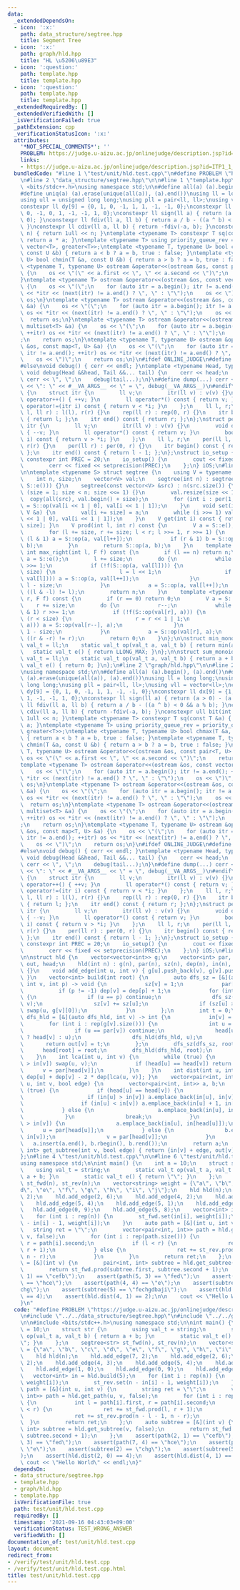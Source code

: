 ```yaml
---
data:
  _extendedDependsOn:
  - icon: ':x:'
    path: data_structure/segtree.hpp
    title: Segment Tree
  - icon: ':x:'
    path: graph/hld.hpp
    title: "HL \u5206\u89E3"
  - icon: ':question:'
    path: template.hpp
    title: template.hpp
  - icon: ':question:'
    path: template.hpp
    title: template.hpp
  _extendedRequiredBy: []
  _extendedVerifiedWith: []
  _isVerificationFailed: true
  _pathExtension: cpp
  _verificationStatusIcon: ':x:'
  attributes:
    '*NOT_SPECIAL_COMMENTS*': ''
    PROBLEM: https://judge.u-aizu.ac.jp/onlinejudge/description.jsp?id=ITP1_1_A&lang=ja
    links:
    - https://judge.u-aizu.ac.jp/onlinejudge/description.jsp?id=ITP1_1_A&lang=ja
  bundledCode: "#line 1 \"test/unit/hld.test.cpp\"\n#define PROBLEM \"https://judge.u-aizu.ac.jp/onlinejudge/description.jsp?id=ITP1_1_A&lang=ja\"\
    \n#line 2 \"data_structure/segtree.hpp\"\n\n#line 1 \"template.hpp\"\n#include\
    \ <bits/stdc++.h>\nusing namespace std;\n\n#define all(a) (a).begin(), (a).end()\n\
    #define uniq(a) (a).erase(unique(all(a)), (a).end())\nusing ll = long long;\n\
    using ull = unsigned long long;\nusing pll = pair<ll, ll>;\nusing vll = vector<ll>;\n\
    constexpr ll dy[9] = {0, 1, 0, -1, 1, 1, -1, -1, 0};\nconstexpr ll dx[9] = {1,\
    \ 0, -1, 0, 1, -1, -1, 1, 0};\nconstexpr ll sign(ll a) { return (a > 0) - (a <\
    \ 0); }\nconstexpr ll fdiv(ll a, ll b) { return a / b - ((a ^ b) < 0 && a % b);\
    \ }\nconstexpr ll cdiv(ll a, ll b) { return -fdiv(-a, b); }\nconstexpr ull bit(int\
    \ n) { return 1ull << n; }\ntemplate <typename T> constexpr T sq(const T &a) {\
    \ return a * a; }\ntemplate <typename T> using priority_queue_rev = priority_queue<T,\
    \ vector<T>, greater<T>>;\ntemplate <typename T, typename U> bool chmax(T &a,\
    \ const U &b) { return a < b ? a = b, true : false; }\ntemplate <typename T, typename\
    \ U> bool chmin(T &a, const U &b) { return a > b ? a = b, true : false; }\ntemplate\
    \ <typename T, typename U> ostream &operator<<(ostream &os, const pair<T, U> &a)\
    \ {\n    os << \"(\" << a.first << \", \" << a.second << \")\";\n    return os;\n\
    }\ntemplate <typename T> ostream &operator<<(ostream &os, const vector<T> &a)\
    \ {\n    os << \"(\";\n    for (auto itr = a.begin(); itr != a.end(); ++itr) os\
    \ << *itr << (next(itr) != a.end() ? \", \" : \"\");\n    os << \")\";\n    return\
    \ os;\n}\ntemplate <typename T> ostream &operator<<(ostream &os, const set<T>\
    \ &a) {\n    os << \"(\";\n    for (auto itr = a.begin(); itr != a.end(); ++itr)\
    \ os << *itr << (next(itr) != a.end() ? \", \" : \"\");\n    os << \")\";\n  \
    \  return os;\n}\ntemplate <typename T> ostream &operator<<(ostream &os, const\
    \ multiset<T> &a) {\n    os << \"(\";\n    for (auto itr = a.begin(); itr != a.end();\
    \ ++itr) os << *itr << (next(itr) != a.end() ? \", \" : \"\");\n    os << \")\"\
    ;\n    return os;\n}\ntemplate <typename T, typename U> ostream &operator<<(ostream\
    \ &os, const map<T, U> &a) {\n    os << \"(\";\n    for (auto itr = a.begin();\
    \ itr != a.end(); ++itr) os << *itr << (next(itr) != a.end() ? \", \" : \"\");\n\
    \    os << \")\";\n    return os;\n}\n#ifdef ONLINE_JUDGE\n#define dump(...) (void(0))\n\
    #else\nvoid debug() { cerr << endl; }\ntemplate <typename Head, typename... Tail>\
    \ void debug(Head &&head, Tail &&... tail) {\n    cerr << head;\n    if (sizeof...(Tail))\
    \ cerr << \", \";\n    debug(tail...);\n}\n#define dump(...) cerr << __LINE__\
    \ << \": \" << #__VA_ARGS__ << \" = \", debug(__VA_ARGS__)\n#endif\nstruct rep\
    \ {\n    struct itr {\n        ll v;\n        itr(ll v) : v(v) {}\n        void\
    \ operator++() { ++v; }\n        ll operator*() const { return v; }\n        bool\
    \ operator!=(itr i) const { return v < *i; }\n    };\n    ll l, r;\n    rep(ll\
    \ l, ll r) : l(l), r(r) {}\n    rep(ll r) : rep(0, r) {}\n    itr begin() const\
    \ { return l; };\n    itr end() const { return r; };\n};\nstruct per {\n    struct\
    \ itr {\n        ll v;\n        itr(ll v) : v(v) {}\n        void operator++()\
    \ { --v; }\n        ll operator*() const { return v; }\n        bool operator!=(itr\
    \ i) const { return v > *i; }\n    };\n    ll l, r;\n    per(ll l, ll r) : l(l),\
    \ r(r) {}\n    per(ll r) : per(0, r) {}\n    itr begin() const { return r - 1;\
    \ };\n    itr end() const { return l - 1; };\n};\nstruct io_setup {\n    static\
    \ constexpr int PREC = 20;\n    io_setup() {\n        cout << fixed << setprecision(PREC);\n\
    \        cerr << fixed << setprecision(PREC);\n    };\n} iOS;\n#line 4 \"data_structure/segtree.hpp\"\
    \n\ntemplate <typename S> struct segtree {\n    using V = typename S::val_t;\n\
    \    int n, size;\n    vector<V> val;\n    segtree(int n) : segtree(vector(n,\
    \ S::e())) {}\n    segtree(const vector<V> &src) : n(src.size()) {\n        for\
    \ (size = 1; size < n; size <<= 1) {}\n        val.resize(size << 1);\n      \
    \  copy(all(src), val.begin() + size);\n        for (int i : per(1, size)) val[i]\
    \ = S::op(val[i << 1 | 0], val[i << 1 | 1]);\n    }\n    void set(int i, const\
    \ V &a) {\n        val[i += size] = a;\n        while (i >>= 1) val[i] = S::op(val[i\
    \ << 1 | 0], val[i << 1 | 1]);\n    }\n    V get(int i) const { return val[i +\
    \ size]; }\n    V prod(int l, int r) const {\n        V a = S::e(), b = S::e();\n\
    \        for (l += size, r += size; l < r; l >>= 1, r >>= 1) {\n            if\
    \ (l & 1) a = S::op(a, val[l++]);\n            if (r & 1) b = S::op(val[--r],\
    \ b);\n        }\n        return S::op(a, b);\n    }\n    template <typename F>\
    \ int max_right(int l, F f) const {\n        if (l == n) return n;\n        V\
    \ a = S::e();\n        l += size;\n        do {\n            while (~l & 1) l\
    \ >>= 1;\n            if (!f(S::op(a, val[l]))) {\n                while (l <\
    \ size) {\n                    l = l << 1;\n                    if (f(S::op(a,\
    \ val[l]))) a = S::op(a, val[l++]);\n                }\n                return\
    \ l - size;\n            }\n            a = S::op(a, val[l++]);\n        } while\
    \ ((l & -l) != l);\n        return n;\n    }\n    template <typename F> int min_left(int\
    \ r, F f) const {\n        if (r == 0) return 0;\n        V a = S::e();\n    \
    \    r += size;\n        do {\n            r--;\n            while (r > 1 && r\
    \ & 1) r >>= 1;\n            if (!f(S::op(val[r], a))) {\n                while\
    \ (r < size) {\n                    r = r << 1 | 1;\n                    if (f(S::op(val[r],\
    \ a))) a = S::op(val[r--], a);\n                }\n                return r +\
    \ 1 - size;\n            }\n            a = S::op(val[r], a);\n        } while\
    \ ((r & -r) != r);\n        return 0;\n    }\n};\n\nstruct min_monoid {\n    using\
    \ val_t = ll;\n    static val_t op(val_t a, val_t b) { return min(a, b); }\n \
    \   static val_t e() { return LLONG_MAX; }\n};\n\nstruct sum_monoid {\n    using\
    \ val_t = ll;\n    static val_t op(val_t a, val_t b) { return a + b; }\n    static\
    \ val_t e() { return 0; }\n};\n#line 2 \"graph/hld.hpp\"\n\n#line 2 \"template.hpp\"\
    \nusing namespace std;\n\n#define all(a) (a).begin(), (a).end()\n#define uniq(a)\
    \ (a).erase(unique(all(a)), (a).end())\nusing ll = long long;\nusing ull = unsigned\
    \ long long;\nusing pll = pair<ll, ll>;\nusing vll = vector<ll>;\nconstexpr ll\
    \ dy[9] = {0, 1, 0, -1, 1, 1, -1, -1, 0};\nconstexpr ll dx[9] = {1, 0, -1, 0,\
    \ 1, -1, -1, 1, 0};\nconstexpr ll sign(ll a) { return (a > 0) - (a < 0); }\nconstexpr\
    \ ll fdiv(ll a, ll b) { return a / b - ((a ^ b) < 0 && a % b); }\nconstexpr ll\
    \ cdiv(ll a, ll b) { return -fdiv(-a, b); }\nconstexpr ull bit(int n) { return\
    \ 1ull << n; }\ntemplate <typename T> constexpr T sq(const T &a) { return a *\
    \ a; }\ntemplate <typename T> using priority_queue_rev = priority_queue<T, vector<T>,\
    \ greater<T>>;\ntemplate <typename T, typename U> bool chmax(T &a, const U &b)\
    \ { return a < b ? a = b, true : false; }\ntemplate <typename T, typename U> bool\
    \ chmin(T &a, const U &b) { return a > b ? a = b, true : false; }\ntemplate <typename\
    \ T, typename U> ostream &operator<<(ostream &os, const pair<T, U> &a) {\n   \
    \ os << \"(\" << a.first << \", \" << a.second << \")\";\n    return os;\n}\n\
    template <typename T> ostream &operator<<(ostream &os, const vector<T> &a) {\n\
    \    os << \"(\";\n    for (auto itr = a.begin(); itr != a.end(); ++itr) os <<\
    \ *itr << (next(itr) != a.end() ? \", \" : \"\");\n    os << \")\";\n    return\
    \ os;\n}\ntemplate <typename T> ostream &operator<<(ostream &os, const set<T>\
    \ &a) {\n    os << \"(\";\n    for (auto itr = a.begin(); itr != a.end(); ++itr)\
    \ os << *itr << (next(itr) != a.end() ? \", \" : \"\");\n    os << \")\";\n  \
    \  return os;\n}\ntemplate <typename T> ostream &operator<<(ostream &os, const\
    \ multiset<T> &a) {\n    os << \"(\";\n    for (auto itr = a.begin(); itr != a.end();\
    \ ++itr) os << *itr << (next(itr) != a.end() ? \", \" : \"\");\n    os << \")\"\
    ;\n    return os;\n}\ntemplate <typename T, typename U> ostream &operator<<(ostream\
    \ &os, const map<T, U> &a) {\n    os << \"(\";\n    for (auto itr = a.begin();\
    \ itr != a.end(); ++itr) os << *itr << (next(itr) != a.end() ? \", \" : \"\");\n\
    \    os << \")\";\n    return os;\n}\n#ifdef ONLINE_JUDGE\n#define dump(...) (void(0))\n\
    #else\nvoid debug() { cerr << endl; }\ntemplate <typename Head, typename... Tail>\
    \ void debug(Head &&head, Tail &&... tail) {\n    cerr << head;\n    if (sizeof...(Tail))\
    \ cerr << \", \";\n    debug(tail...);\n}\n#define dump(...) cerr << __LINE__\
    \ << \": \" << #__VA_ARGS__ << \" = \", debug(__VA_ARGS__)\n#endif\nstruct rep\
    \ {\n    struct itr {\n        ll v;\n        itr(ll v) : v(v) {}\n        void\
    \ operator++() { ++v; }\n        ll operator*() const { return v; }\n        bool\
    \ operator!=(itr i) const { return v < *i; }\n    };\n    ll l, r;\n    rep(ll\
    \ l, ll r) : l(l), r(r) {}\n    rep(ll r) : rep(0, r) {}\n    itr begin() const\
    \ { return l; };\n    itr end() const { return r; };\n};\nstruct per {\n    struct\
    \ itr {\n        ll v;\n        itr(ll v) : v(v) {}\n        void operator++()\
    \ { --v; }\n        ll operator*() const { return v; }\n        bool operator!=(itr\
    \ i) const { return v > *i; }\n    };\n    ll l, r;\n    per(ll l, ll r) : l(l),\
    \ r(r) {}\n    per(ll r) : per(0, r) {}\n    itr begin() const { return r - 1;\
    \ };\n    itr end() const { return l - 1; };\n};\nstruct io_setup {\n    static\
    \ constexpr int PREC = 20;\n    io_setup() {\n        cout << fixed << setprecision(PREC);\n\
    \        cerr << fixed << setprecision(PREC);\n    };\n} iOS;\n#line 4 \"graph/hld.hpp\"\
    \n\nstruct hld {\n    vector<vector<int>> g;\n    vector<int> par, sz, dep, in,\
    \ out, head;\n    hld(int n) : g(n), par(n), sz(n), dep(n), in(n), out(n), head(n)\
    \ {}\n    void add_edge(int u, int v) { g[u].push_back(v), g[v].push_back(u);\
    \ }\n    vector<int> build(int root) {\n        auto dfs_sz = [&](auto dfs_sz,\
    \ int v, int p) -> void {\n            sz[v] = 1;\n            par[v] = p;\n \
    \           if (p != -1) dep[v] = dep[p] + 1;\n            for (int &u : g[v])\
    \ {\n                if (u == p) continue;\n                dfs_sz(dfs_sz, u,\
    \ v);\n                sz[v] += sz[u];\n                if (sz[u] > sz[g[v][0]])\
    \ swap(u, g[v][0]);\n            }\n        };\n        int t = 0;\n        auto\
    \ dfs_hld = [&](auto dfs_hld, int v) -> int {\n            in[v] = t++;\n    \
    \        for (int i : rep(g[v].size())) {\n                int u = g[v][i];\n\
    \                if (u == par[v]) continue;\n                head[u] = (i == 0\
    \ ? head[v] : u);\n                dfs_hld(dfs_hld, u);\n            }\n     \
    \       return out[v] = t;\n        };\n        dfs_sz(dfs_sz, root, -1);\n  \
    \      head[root] = root;\n        dfs_hld(dfs_hld, root);\n        return in;\n\
    \    }\n    int lca(int u, int v) {\n        while (true) {\n            if (in[u]\
    \ > in[v]) swap(u, v);\n            if (head[u] == head[v]) return u;\n      \
    \      v = par[head[v]];\n        }\n    }\n    int dist(int u, int v) { return\
    \ dep[u] + dep[v] - 2 * dep[lca(u, v)]; }\n    vector<pair<int, int>> get_path(int\
    \ u, int v, bool edge) {\n        vector<pair<int, int>> a, b;\n        while\
    \ (true) {\n            if (head[u] == head[v]) {\n                if (edge) {\n\
    \                    if (in[u] > in[v]) a.emplace_back(in[u], in[v] + 1);\n  \
    \                  if (in[u] < in[v]) a.emplace_back(in[u] + 1, in[v]);\n    \
    \            } else {\n                    a.emplace_back(in[u], in[v]);\n   \
    \             }\n                break;\n            }\n            if (in[u]\
    \ > in[v]) {\n                a.emplace_back(in[u], in[head[u]]);\n          \
    \      u = par[head[u]];\n            } else {\n                b.emplace_back(in[head[v]],\
    \ in[v]);\n                v = par[head[v]];\n            }\n        }\n     \
    \   a.insert(a.end(), b.rbegin(), b.rend());\n        return a;\n    }\n    pair<int,\
    \ int> get_subtree(int v, bool edge) { return {in[v] + edge, out[v] - 1}; }\n\
    };\n#line 4 \"test/unit/hld.test.cpp\"\n\n#line 6 \"test/unit/hld.test.cpp\"\n\
    using namespace std;\n\nint main() {\n    int n = 10;\n    struct str {\n    \
    \    using val_t = string;\n        static val_t op(val_t a, val_t b) { return\
    \ a + b; }\n        static val_t e() { return \"\"; }\n    };\n    segtree<str>\
    \ st_fwd(n), st_rev(n);\n    vector<string> weight = {\"a\", \"b\", \"c\", \"\
    d\", \"e\", \"f\", \"g\", \"h\", \"i\", \"j\"};\n    hld hld(n);\n    hld.add_edge(7,\
    \ 2);\n    hld.add_edge(2, 6);\n    hld.add_edge(4, 2);\n    hld.add_edge(4, 3);\n\
    \    hld.add_edge(5, 4);\n    hld.add_edge(5, 1);\n    hld.add_edge(1, 0);\n \
    \   hld.add_edge(0, 9);\n    hld.add_edge(5, 8);\n    vector<int> in = hld.build(5);\n\
    \    for (int i : rep(n)) {\n        st_fwd.set(in[i], weight[i]);\n        st_rev.set(n\
    \ - in[i] - 1, weight[i]);\n    }\n    auto path = [&](int u, int v) {\n     \
    \   string ret = \"\";\n        vector<pair<int, int>> path = hld.get_path(u,\
    \ v, false);\n        for (int i : rep(path.size())) {\n            int l = path[i].first,\
    \ r = path[i].second;\n            if (l < r) {\n                ret += st_fwd.prod(l,\
    \ r + 1);\n            } else {\n                ret += st_rev.prod(n - l - 1,\
    \ n - r);\n            }\n        }\n        return ret;\n    };\n    auto subtree\
    \ = [&](int v) {\n        pair<int, int> subtree = hld.get_subtree(v, false);\n\
    \        return st_fwd.prod(subtree.first, subtree.second + 1);\n    };\n    assert(path(2,\
    \ 1) == \"cefb\");\n    assert(path(5, 3) == \"fed\");\n    assert(path(7, 4)\
    \ == \"hce\");\n    assert(path(4, 4) == \"e\");\n    assert(subtree(2) == \"\
    chg\");\n    assert(subtree(5) == \"fechgdbaji\");\n    assert(hld.dist(2, 0)\
    \ == 4);\n    assert(hld.dist(4, 1) == 2);\n\n    cout << \"Hello World\" << endl;\n\
    }\n"
  code: "#define PROBLEM \"https://judge.u-aizu.ac.jp/onlinejudge/description.jsp?id=ITP1_1_A&lang=ja\"\
    \n#include \"../../data_structure/segtree.hpp\"\n#include \"../../graph/hld.hpp\"\
    \n\n#include <bits/stdc++.h>\nusing namespace std;\n\nint main() {\n    int n\
    \ = 10;\n    struct str {\n        using val_t = string;\n        static val_t\
    \ op(val_t a, val_t b) { return a + b; }\n        static val_t e() { return \"\
    \"; }\n    };\n    segtree<str> st_fwd(n), st_rev(n);\n    vector<string> weight\
    \ = {\"a\", \"b\", \"c\", \"d\", \"e\", \"f\", \"g\", \"h\", \"i\", \"j\"};\n\
    \    hld hld(n);\n    hld.add_edge(7, 2);\n    hld.add_edge(2, 6);\n    hld.add_edge(4,\
    \ 2);\n    hld.add_edge(4, 3);\n    hld.add_edge(5, 4);\n    hld.add_edge(5, 1);\n\
    \    hld.add_edge(1, 0);\n    hld.add_edge(0, 9);\n    hld.add_edge(5, 8);\n \
    \   vector<int> in = hld.build(5);\n    for (int i : rep(n)) {\n        st_fwd.set(in[i],\
    \ weight[i]);\n        st_rev.set(n - in[i] - 1, weight[i]);\n    }\n    auto\
    \ path = [&](int u, int v) {\n        string ret = \"\";\n        vector<pair<int,\
    \ int>> path = hld.get_path(u, v, false);\n        for (int i : rep(path.size()))\
    \ {\n            int l = path[i].first, r = path[i].second;\n            if (l\
    \ < r) {\n                ret += st_fwd.prod(l, r + 1);\n            } else {\n\
    \                ret += st_rev.prod(n - l - 1, n - r);\n            }\n      \
    \  }\n        return ret;\n    };\n    auto subtree = [&](int v) {\n        pair<int,\
    \ int> subtree = hld.get_subtree(v, false);\n        return st_fwd.prod(subtree.first,\
    \ subtree.second + 1);\n    };\n    assert(path(2, 1) == \"cefb\");\n    assert(path(5,\
    \ 3) == \"fed\");\n    assert(path(7, 4) == \"hce\");\n    assert(path(4, 4) ==\
    \ \"e\");\n    assert(subtree(2) == \"chg\");\n    assert(subtree(5) == \"fechgdbaji\"\
    );\n    assert(hld.dist(2, 0) == 4);\n    assert(hld.dist(4, 1) == 2);\n\n   \
    \ cout << \"Hello World\" << endl;\n}"
  dependsOn:
  - data_structure/segtree.hpp
  - template.hpp
  - graph/hld.hpp
  - template.hpp
  isVerificationFile: true
  path: test/unit/hld.test.cpp
  requiredBy: []
  timestamp: '2021-09-16 04:43:03+09:00'
  verificationStatus: TEST_WRONG_ANSWER
  verifiedWith: []
documentation_of: test/unit/hld.test.cpp
layout: document
redirect_from:
- /verify/test/unit/hld.test.cpp
- /verify/test/unit/hld.test.cpp.html
title: test/unit/hld.test.cpp
---
```

